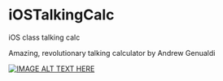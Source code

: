 # iOSTalkingCalc
iOS class talking calc

Amazing, revolutionary talking calculator by Andrew Genualdi



[![IMAGE ALT TEXT HERE](http://i.imgur.com/LsFoRDN.png)](https://www.youtube.com/watch?v=Yxr1OUxo99k)

